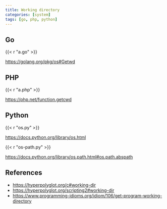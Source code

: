 ```yaml
---
title: Working directory
categories: [system]
tags: [go, php, python]
---
```


## Go

{{< r "a.go" >}}

<https://golang.org/pkg/os#Getwd>

## PHP

{{< r "a.php" >}}

<https://php.net/function.getcwd>

## Python

{{< r "os.py" >}}

<https://docs.python.org/library/os.html>

{{< r "os-path.py" >}}

<https://docs.python.org/library/os.path.html#os.path.abspath>

## References

- <https://hyperpolyglot.org/c#working-dir>
- <https://hyperpolyglot.org/scripting2#working-dir>
- <https://www.programming-idioms.org/idiom/106/get-program-working-directory>
